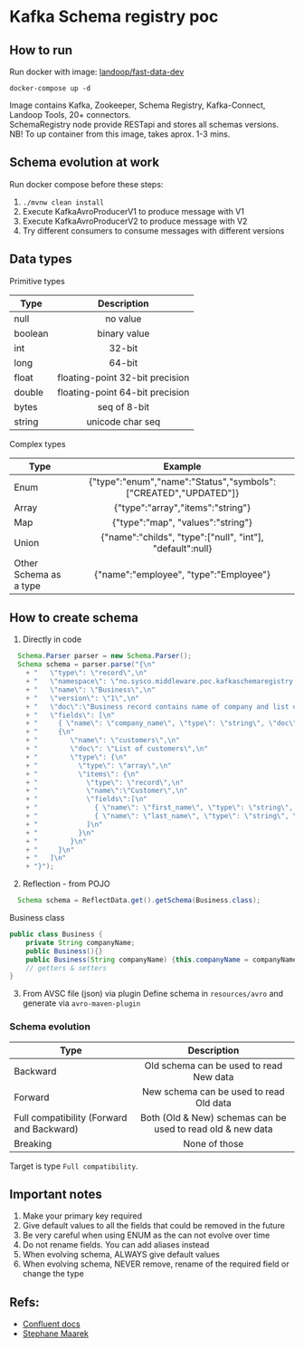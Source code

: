 # Kafka Schema registry poc
## How to run
Run docker with image: [landoop/fast-data-dev](https://github.com/Landoop/fast-data-dev) 

`docker-compose up -d`  

Image contains Kafka, Zookeeper, Schema Registry, Kafka-Connect, Landoop Tools, 20+ connectors.  
SchemaRegistry node provide RESTapi and stores all schemas versions.   
NB! To up container from this image, takes aprox. 1-3 mins. 

## Schema evolution at work
Run docker compose before these steps:
1. `./mvnw clean install`
2. Execute KafkaAvroProducerV1 to produce message with V1
3. Execute KafkaAvroProducerV2 to produce message with V2
4. Try different consumers to consume messages with different versions


## Data types
Primitive types

| Type          | Description | 
| ------------- |:-------------:| 
| null    | no value | 
| boolean | binary value | 
| int     | 32-bit| 
| long    | 64-bit |  
| float   | floating-point 32-bit precision |  
| double  | floating-point 64-bit precision |  
| bytes   | seq of 8-bit |  
| string  | unicode char seq |  

Complex types  

| Type          | Example | 
| ------------- |:-------------:| 
| Enum    | {"type":"enum","name":"Status","symbols":["CREATED","UPDATED"]} | 
| Array | {"type":"array","items":"string"} | 
| Map     | {"type":"map", "values":"string"}| 
| Union    | {"name":"childs", "type":["null", "int"], "default":null} |  
| Other Schema as a type   | {"name":"employee", "type":"Employee"} |  

## How to create schema
1. Directly in code
```java
  Schema.Parser parser = new Schema.Parser();
  Schema schema = parser.parse("{\n"
    + "   \"type\": \"record\",\n"
    + "   \"namespace\": \"no.sysco.middleware.poc.kafkaschemaregistry.avro\",\n"
    + "   \"name\": \"Business\",\n"
    + "   \"version\": \"1\",\n"
    + "   \"doc\":\"Business record contains name of company and list of customers\",\n"
    + "   \"fields\": [\n"
    + "     { \"name\": \"company_name\", \"type\": \"string\", \"doc\": \"Name of company\" },\n"
    + "     {\n"
    + "        \"name\": \"customers\",\n"
    + "        \"doc\": \"List of customers\",\n"
    + "        \"type\": {\n"
    + "          \"type\": \"array\",\n"
    + "          \"items\": {\n"
    + "            \"type\": \"record\",\n"
    + "            \"name\":\"Customer\",\n"
    + "            \"fields\":[\n"
    + "              { \"name\": \"first_name\", \"type\": \"string\", \"doc\":\"Customer name\" },\n"
    + "              { \"name\": \"last_name\", \"type\": \"string\", \"doc\": \"Customer last name\" }\n"
    + "            ]\n"
    + "          }\n"
    + "        }\n"
    + "     }\n"
    + "   ]\n"
    + "}");
``` 

2. Reflection - from POJO
```java
  Schema schema = ReflectData.get().getSchema(Business.class);
```  
Business class
```java
public class Business {
    private String companyName;
    public Business(){}
    public Business(String companyName) {this.companyName = companyName; }
    // getters & setters
}
```
3. From AVSC file (json) via plugin
Define schema in `resources/avro` and generate via `avro-maven-plugin`

### Schema evolution
| Type          | Description | 
| ------------- |:-------------:| 
| Backward | Old schema can be used to read New data | 
| Forward | New schema can be used to read Old data | 
| Full compatibility (Forward and Backward)  | Both (Old & New) schemas can be used to read old & new data | 
| Breaking | None of those |  
Target is type `Full compatibility`. 

## Important notes
1. Make your primary key required
2. Give default values to all the fields that could be removed in the future
3. Be very careful when using ENUM as the can not evolve over time
4. Do not rename fields. You can add aliases instead
5. When evolving schema, ALWAYS give default values
6. When evolving schema, NEVER remove, rename of the required field or change the type  

## Refs:  
* [Confluent docs](https://docs.confluent.io/current/schema-registry/docs/api.html#overview)
* [Stephane Maarek](https://www.udemy.com/confluent-schema-registry/learn/v4/content)

 
